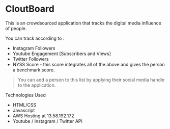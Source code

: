 # CloutBoard
This is an crowdsourced application that tracks the digital media influence of people.

You can track according to :
 - Instagram Followers
 - Youtube Engagement [Subscribers and Views]
 - Twitter Followers
 - NYSS Score - this score integrates all of the above and gives the person a benchmark score.

>You can add a person to this list by applying their social media handle to the application.

Technologies Used 
- HTML/CSS
- Javascript
- AWS Hosting at 13.58.192.172 
- Youtube / Instagram / Twitter API


